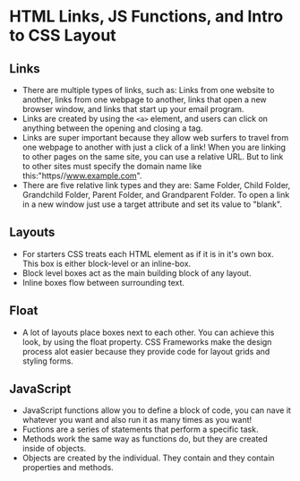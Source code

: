 # HTML Links, JS Functions, and Intro to CSS Layout

## Links
- There are multiple types of links, such as: Links from one website to another, links from one webpage to another, links that open a new browser window, and links that start up your email program. 
- Links are created by using the `<a>` element, and users can click on anything between the opening and closing a tag. 
- Links are super important because they allow web surfers to travel from one webpage to another with just a click of a link! When you are linking to other pages on the same site, you can use a relative URL. But to link to other sites must specify the domain name like this:"https//www.example.com". 
- There are five relative link types and they are: Same Folder, Child Folder, Grandchild Folder, Parent Folder, and Grandparent Folder. To open a link in a new window just use a target attribute and set its value to "blank".

## Layouts
- For starters CSS treats each HTML element as if it is in it's own box. This box is either block-level or an inline-box. 
- Block level boxes act as the main building block of any layout.
- Inline boxes flow between surrounding text. 

## Float
- A lot of layouts place boxes next to each other. You can achieve this look, by using the float property. CSS Frameworks make the design process alot easier because they provide code for layout grids and styling forms. 

## JavaScript
- JavaScript functions allow you to define a block of code, you can nave it whatever you want and also run it as many times as you want!
- Fuctions are a series of statements that perform a specific task.
- Methods work the same way as functions do, but they are created inside of objects. 
- Objects are created by the individual. They contain and they contain properties and methods.
